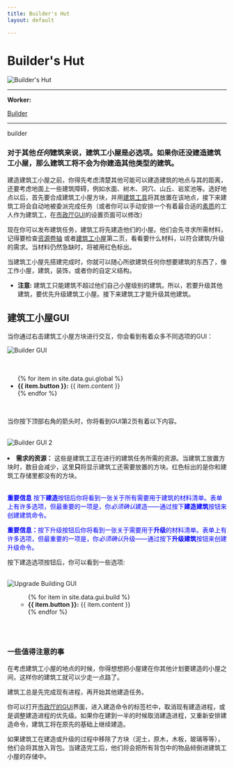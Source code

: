 ```yaml
---
title: Builder's Hut
layout: default

---
```


# Builder's Hut

<div class="infobox box text-center">
    <img src="../../assets/images/buildings/builder.png" alt="Builder's Hut" />
    <hr />
    <div class="row section-text text-left">
        <div class="col">
        <p><strong>Worker:</strong></p>
        </div>
        <div class="col">
        <p><a href="../workers/builder">Builder</a></p>
        </div>
    </div>
    <hr />
    <recipe>builder</recipe>
</div>


### 对于其他*任何*建筑来说，建筑工小屋是必选项。如果你还没建造建筑工小屋，那么建筑工将不会为你建造其他类型的建筑。

建造建筑工小屋之前，你得先考虑清楚其他可能可以建造建筑的地点与其的距离，还要考虑地面上一些建筑障碍，例如水面、树木、洞穴、山丘、岩浆池等。选好地点以后，首先要合成建筑工小屋方块，并用[建筑工具](../items/buildingtool)将其放置在该地点，接下来建筑工将会自动地被委派完成任务（或者你可以手动安排一个有着最合适的[素质](../systems/workerinfo)的工人作为建筑工，在[市政厅GUI](../../source/buildings/townhall)的设置页面可以修改）

现在你可以发布建筑任务，建筑工将先建造他们的小屋。他们会先寻求所需材料，记得要检查[资源卷轴](../../source/items/resourcescroll) 或者[建筑工小屋](../../source/buildings/builder)第二页，看看要什么材料，以符合建筑/升级的需求。当材料仍然急缺时，将被用红色标出。

当建筑工小屋先搭建完成时，你就可以随心所欲建筑任何你想要建筑的东西了，像工作小屋，建筑，装饰，或者你的自定义结构。

- **注意:** 建筑工只能建筑不超过他们自己小屋级别的建筑。所以，若要升级其他建筑，要优先升级建筑工小屋。接下来建筑工才能升级其他建筑。

## 建筑工小屋GUI

当你通过右击建筑工小屋方块进行交互，你会看到有着众多不同选项的GUI：
<br>

<div class="row">
  <div class="col-sm-12 col-md">
    <img src="../../assets/images/gui/buildergui1.png" class="img-fluid mx-auto" alt="Builder GUI">
  </div>
  <br>
  <div class="col-sm-12 col-md">
    <br>
    <ul>
      {% for item in site.data.gui.global %}
        <li><strong>{{ item.button }}:</strong> {{ item.content }}</li>
      {% endfor %}
    </ul>
  </div>
</div>
 <div class="col-sm-12 col-md"><br>
    <p>当你按下顶部右角的箭头时，你将看到GUI第2页有着以下内容。</p>
  </div>

<br>

<div class="row">
  <div class="col-sm-12 col-md">
    <img src="../../assets/images/gui/buildergui2.png" class="img-fluid mx-auto" alt="Builder GUI 2">
  </div>
</div>

<br>

<li><strong>需求的资源：</strong> 这些是建筑工正在进行的建筑任务所需的资源。当建筑工放置方块时，数目会减少，这里<strong>只</strong>将显示建筑工还需要放置的方块。红色标出的是你和建筑工存储里都没有的方块。</li>

<br>

<p style="color:Blue;"><b>重要信息</b> 按下<b>建造</b>按钮后你将看到一张关于所有需要用于建筑的材料清单。表单上有许多选项，但最重要的一项是，你<i>必须确认</i>建造——通过按下<b>建造建筑</b>按钮来创建建筑命令。</p>

<p style="color:Blue;"><b>重要信息：</b>按下升级按钮后你将看到一张关于需要用于<b>升级</b>的材料清单。表单上有许多选项，但最重要的一项是，你<i>必须确认</i>升级——通过按下<b>升级建筑</b>按钮来创建升级命令。 </p>

<p>按下建造选项按钮后，你可以看到一些选项:</p>

<br>

<div class="row">
  <div class="col-sm-12 col-md">
    <img src="../../assets/images/gui/upgradebuild.png" class="img-fluid mx-auto" alt="Upgrade Building GUI">
  </div>
  <div class="col-sm-12 col-md">
    <ul>
       <ul>
      {% for item in site.data.gui.build %}
        <li><strong>{{ item.button }}:</strong> {{ item.content }}</li>
      {% endfor %}
    </ul>
    </ul>
  </div>
</div>

<br><br>

### 一些值得注意的事

在考虑建筑工小屋的地点的时候，你得想想把小屋建在你其他计划要建造的小屋之间，这样你的建筑工就可以少走一点路了。

建筑工总是先完成现有进程，再开始其他建造任务。

你可以打开[市政厅的GUI](../../source/buildings/townhall)界面，进入建造命令的标签栏中，取消现有建造进程，或是调整建造进程的优先级。如果你在建到一半的时候取消建造进程，又重新安排建造命令，建筑工将在原先的基础上继续建造。

如果建筑工在建造或升级的过程中移除了方块（泥土，原木，木板，玻璃等等），他们会将其放入背包。当建造完工后，他们将会把所有背包中的物品倾倒进建筑工小屋的存储中。
<br><br>
